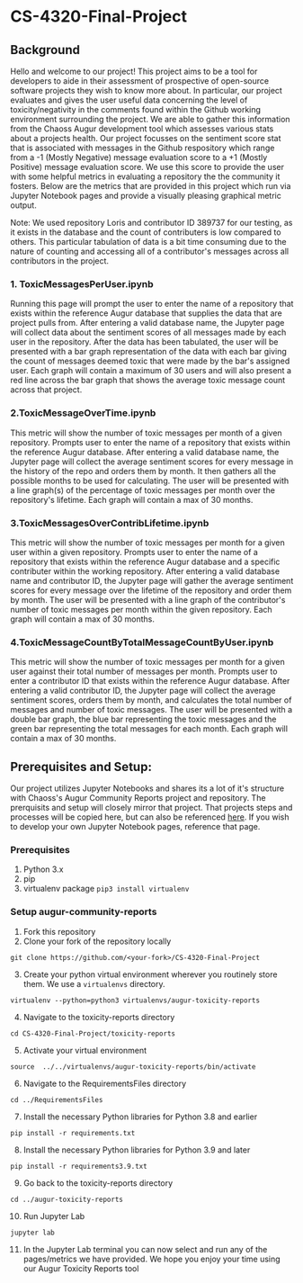 # CS-4320-Final-Project

## Background
Hello and welcome to our project! This project aims to be a tool for developers to aide in their assessment of prospective of open-source software projects they wish to know more about. In particular, our project evaluates and gives the user useful data concerning the level of toxicity/negativity in the comments found within the Github working environment surrounding the project. We are able to gather this information from the Chaoss Augur development tool which assesses various stats about a projects health. Our project focusses on the sentiment score stat that is associated with messages in the Github respository which range from a -1 (Mostly Negative) message evaluation score to a +1 (Mostly Positive) message evaluation score. We use this score to provide the user with some helpful metrics in evaluating a repository the the community it fosters. Below are the metrics that are provided in this project which run via Jupyter Notebook pages and provide a visually pleasing graphical metric output.

Note: We used repository Loris and contributor ID 389737 for our testing, as it exists in the database and the count of contributers is low compared to others. This particular tabulation of data is a bit time consuming due to the nature of counting and accessing all of a contributor's messages across all contributors in the project.

### 1. ToxicMessagesPerUser.ipynb
Running this page will prompt the user to enter the name of a repository that exists within the reference Augur database that supplies the data that are project pulls from. After entering a valid database name, the Jupyter page will collect data about the sentiment scores of all messages made by each user in the repository. After the data has been tabulated, the user will be presented with a bar graph representation of the data with each bar giving the count of messages deemed toxic that were made by the bar's assigned user. Each graph will contain a maximum of 30 users and will also present a red line across the bar graph that shows the average toxic message count across that project.


### 2.ToxicMessageOverTime.ipynb
This metric will show the number of toxic messages per month of a given repository. Prompts user to enter the name of a repository that exists within the reference Augur database. After entering a valid database name, the Jupyter page will collect the average sentiment scores for every message in the history of the repo and orders them by month. It then gathers all the possible months to be used for calculating. The user will be presented with a line graph(s) of the percentage of toxic messages per month over the repository's lifetime. Each graph will contain a max of 30 months.

### 3.ToxicMessagesOverContribLifetime.ipynb
This metric will show the number of toxic messages per month for a given user within a given repository. Prompts user to enter the name of a repository that exists within the reference Augur database and a specific contributer within the working repository. After entering a valid database name and contributor ID, the Jupyter page will gather the average sentiment scores for every message over the lifetime of the repository and order them by month. The user will be presented with a line graph of the contributor's number of toxic messages per month within the given repository. Each graph will contain a max of 30 months.

### 4.ToxicMessageCountByTotalMessageCountByUser.ipynb
This metric will show the number of toxic messages per month for a given user against their total number of messages per month. Prompts user to enter a contributor ID that exists within the reference Augur database. After entering a valid contributor ID, the Jupyter page will collect the average sentiment scores, orders them by month, and calculates the total number of messages and number of toxic messages. The user will be presented with a double bar graph, the blue bar representing the toxic messages and the green bar representing the total messages for each month. Each graph will contain a max of 30 months.

## Prerequisites and Setup:
Our project utilizes Jupyter Notebooks and shares its a lot of it's structure with Chaoss's Augur Community Reports project and repository. The prerquisits and setup will closely mirror that project. That projects steps and processes will be copied here, but can also be referenced [here](https://github.com/chaoss/augur-community-reports "Augur Community Reports"). If you wish to develop your own Jupyter Notebook pages, reference that page.


### Prerequisites
1. Python 3.x
2. pip
3. virtualenv package `pip3 install virtualenv` 

### Setup augur-community-reports
1. Fork this repository
2. Clone your fork of the repository locally
```
git clone https://github.com/<your-fork>/CS-4320-Final-Project
````
3. Create your python virtual environment wherever you routinely store them. We use a `virtualenvs` directory. 
```
virtualenv --python=python3 virtualenvs/augur-toxicity-reports
```
4. Navigate to the toxicity-reports directory
```
cd CS-4320-Final-Project/toxicity-reports
```
5. Activate your virtual environment
```
source  ../../virtualenvs/augur-toxicity-reports/bin/activate
```
6. Navigate to the RequirementsFiles directory
```
cd ../RequirementsFiles
```
7. Install the necessary Python libraries for Python 3.8 and earlier
```
pip install -r requirements.txt
```
8. Install the necessary Python libraries for Python 3.9 and later
```
pip install -r requirements3.9.txt 
```
9. Go back to the toxicity-reports directory
```
cd ../augur-toxicity-reports
```
10. Run Jupyter Lab
```
jupyter lab
```
11. In the Jupyter Lab terminal you can now select and run any of the pages/metrics we have provided. We hope you enjoy your time using our Augur Toxicity Reports tool
